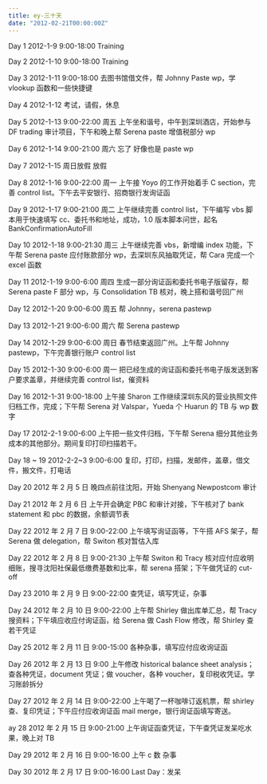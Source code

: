 ```yaml
---
title: ey-三十天
date: "2012-02-21T00:00:00Z"
---
```


Day 1 2012-1-9 9:00-18:00 Training

Day 2 2012-1-10 9:00-18:00 Training

Day 3 2012-1-11 9:00-18:00 去图书馆借文件，帮 Johnny Paste wp，学 vlookup 函数和一些快捷键

Day 4 2012-1-12 考试，请假，休息

Day 5 2012-1-13 9:00-22:00 周五 上午坐和谐号，中午到深圳酒店，开始参与 DF trading 审计项目，下午和晚上帮 Serena paste 增值税部分 wp

Day 6 2012-1-14 9:00-21:00 周六 忘了 好像也是 paste wp

Day 7 2012-1-15 周日放假 放假

Day 8 2012-1-16 9:00-22:00 周一 上午接 Yoyo 的工作开始着手 C section，完善 control list。下午去平安银行、招商银行发询证函

Day 9 2012-1-17 9:00-21:00 周二 上午继续完善 control list，下午编写 vbs 脚本用于快速填写 cc、委托书和地址，成功，1.0 版本脚本问世，起名 BankConfirmationAutoFill

Day 10 2012-1-18 9:00-21:30 周三 上午继续完善 vbs，新增编 index 功能，下午帮 Serena paste 应付账款部分 wp，去深圳东风抽取凭证，帮 Cara 完成一个 excel 函数

Day 11 2012-1-19 9:00-6:00 周四 生成一部分询证函和委托书电子版留存，帮 Serena paste F 部分 wp，与 Consolidation TB 核对，晚上搭和谐号回广州

Day 12 2012-1-20 9:00-6:00 周五 帮 Johnny，serena pastewp

Day 13 2012-1-21 9:00-6:00 周六 帮 Serena pastewp

Day 14 2012-1-29 9:00-6:00 周日 春节结束返回广州。上午帮 Johnny pastewp，下午完善银行账户 control list

Day 15 2012-1-30 9:00-6:00 周一 把已经生成的询证函和委托书电子版发送到客户要求盖章，并继续完善 control list，催资料

Day 16 2012-1-31 9:00-18:00 上午接 Sharon 工作继续深圳东风的营业执照文件归档工作，完成；下午帮 Serena 对 Valspar，Yueda 个 Huarun 的 TB 与 wp 数字

Day 17 2012-2-1 9:00-6:00 上午把一些文件归档，下午帮 Serena 细分其他业务成本的其他部分。期间复印打印扫描若干。

Day 18 ~ 19 2012-2-2~3 9:00-6:00 复印，打印，扫描，发邮件，盖章，借文件，搬文件，打电话

Day 20 2012 年 2 月 5 日 晚四点前往沈阳，开始 Shenyang Newpostcom 审计

Day 21 2012 年 2 月 6 日 上午开会确定 PBC 和审计对接，下午核对了 bank statement 和 pbc 的数据，余额调节表

Day 22 2012 年 2 月 7 日 9:00-22:00 上午填写询证函等，下午搭 AFS 架子，帮 Serena 做 delegation，帮 Switon 核对暂估入库

Day 22 2012 年 2 月 8 日 9:00-21:30 上午帮 Switon 和 Tracy 核对应付应收明细账，搜寻沈阳社保最低缴费基数和比率，帮 serena 搭架；下午做凭证的 cut-off

Day 23 2010 年 2 月 9 日 9:00-22:00 查凭证，填写凭证，杂事

Day 24 2012 年 2 月 10 日 9:00-22:00 上午帮 Shirley 做出库单汇总，帮 Tracy 搜资料；下午填应收应付询证函，给 Serena 做 Cash Flow 修改，帮 Shirley 查若干凭证

Day 25 2012 年 2 月 11 日 9:00-15:00 各种杂事，填写应付应收询证函

Day 26 2012 年 2 月 13 日 9:00 上午修改 historical balance sheet analysis；查各种凭证，document 凭证；做 voucher，各种 voucher，复印税收凭证。学习账龄拆分

Day 27 2012 年 2 月 14 日 9:00-22:00 上午喝了一杯咖啡订返机票，帮 shirley 查、复印凭证；下午应付应收询证函 mail merge，银行询证函填写寄送。

ay 28 2012 年 2 月 15 日 9:00-21:00 上午询证函查凭证，下午查凭证发呆吃水果，晚上对 TB

Day 29 2012 年 2 月 16 日 9:00-16:00 上午 c 数 杂事

Day 30 2012 年 2 月 17 日 9:00-16:00 Last Day：发呆
